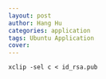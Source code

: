 ```yaml
---
layout: post
author: Hang Hu
categories: application
tags: Ubuntu Application 
cover: 
---
```


```
xclip -sel c < id_rsa.pub 
```
